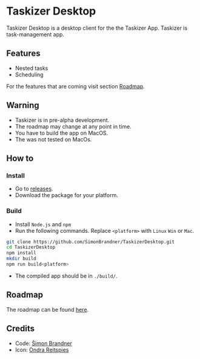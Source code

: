 # Taskizer Desktop

Taskizer Desktop is a desktop client for the the Taskizer App. Taskizer is task-management app.

## Features

+ Nested tasks
+ Scheduling

For the features that are coming visit section [Roadmap](#Roadmap).

## Warning

+ Taskizer is in pre-alpha development.
+ The roadmap may change at any point in time.
+ You have to build the app on MacOS.
+ The was not tested on MacOs.

## How to

### Install

+ Go to [releases](https://github.com/SimonBrandner/TaskizerDesktop/releases).
+ Download the package for your platform.

### Build

+ Install `Node.js` and `npm`
+ Run the following commands. Replace `<platform>` with `Linux` `Win` or `Mac`.

``` bash
git clone https://github.com/SimonBrandner/TaskizerDesktop.git
cd TaskizerDesktop
npm install
mkdir build
npm run build<platform>
```

+ The compiled app should be in `./build/`.

## Roadmap

The roadmap can be found [here](https://github.com/users/SimonBrandner/projects/2).

## Credits

+ Code: [Šimon Brandner](https://github.com/users/SimonBrandner)
+ Icon: [Ondra Reitspies](https://github.com/OReitspies)
